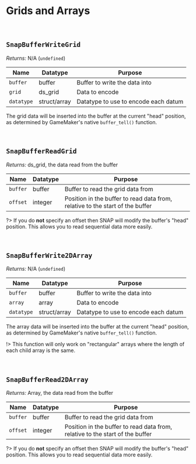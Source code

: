 # Grids and Arrays

&nbsp;

## `SnapBufferWriteGrid`

*Returns:* N/A (`undefined`)

|Name      |Datatype    |Purpose                             |
|----------|------------|------------------------------------|
|`buffer`  |buffer      |Buffer to write the data into       |
|`grid`    |ds_grid     |Data to encode                      |
|`datatype`|struct/array|Datatype to use to encode each datum|

The grid data will be inserted into the buffer at the current "head" position, as determined by GameMaker's native `buffer_tell()` function.

&nbsp;

## `SnapBufferReadGrid`

*Returns:* ds_grid, the data read from the buffer

|Name    |Datatype|Purpose                                                                      |
|--------|--------|-----------------------------------------------------------------------------|
|`buffer`|buffer  |Buffer to read the grid data from                                            |
|`offset`|integer |Position in the buffer to read data from, relative to the start of the buffer|

?> If you do **not** specify an offset then SNAP will modify the buffer's "head" position. This allows you to read sequential data more easily.

&nbsp;

## `SnapBufferWrite2DArray`

*Returns:* N/A (`undefined`)

|Name      |Datatype    |Purpose                             |
|----------|------------|------------------------------------|
|`buffer`  |buffer      |Buffer to write the data into       |
|`array`   |array       |Data to encode                      |
|`datatype`|struct/array|Datatype to use to encode each datum|

The array data will be inserted into the buffer at the current "head" position, as determined by GameMaker's native `buffer_tell()` function.

!> This function will only work on "rectangular" arrays where the length of each child array is the same.

&nbsp;

## `SnapBufferRead2DArray`

*Returns:* Array, the data read from the buffer

|Name    |Datatype|Purpose                                                                      |
|--------|--------|-----------------------------------------------------------------------------|
|`buffer`|buffer  |Buffer to read the grid data from                                            |
|`offset`|integer |Position in the buffer to read data from, relative to the start of the buffer|

?> If you do **not** specify an offset then SNAP will modify the buffer's "head" position. This allows you to read sequential data more easily.